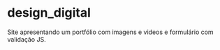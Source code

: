 # design_digital
Site apresentando um portfólio com imagens e videos e formulário com validação JS.
